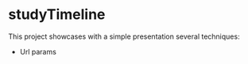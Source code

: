 # studyTimeline

This project showcases with a simple presentation several techniques:
- Url params

